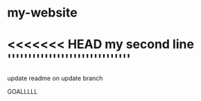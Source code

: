 # my-website
<<<<<<< HEAD
my second line
''''''''''''''''''''''''''''''
=======
update readme on update branch

GOALLLLL
